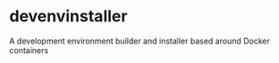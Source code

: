 devenvinstaller
===============

A development environment builder and installer based around Docker containers
